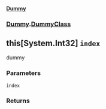 #### [Dummy](./Dummy.md 'Dummy')
### [Dummy](./Dummy.md#Dummy 'Dummy').[DummyClass](./Dummy-DummyClass.md 'Dummy.DummyClass')
## this[System.Int32] `index`
dummy
### Parameters

<a name='Dummy-DummyClass-Item(System-Int32)-index'></a>
`index`
>
### Returns
>
